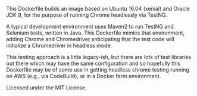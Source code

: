 
This Dockerfile builds an image based on Ubuntu 16.04 (xenial) and Oracle JDK 
9, for the purpose of running Chrome headlessly via TestNG.

A typical development environment uses Maven2 to run TestNG and Selenium
tests, written in Java. This Dockerfile mimics that environment, adding Chrome
and Chromedriver anticipating that the test code will initialize a
Chromedriver in headless mode.

This testing approach is a little legacy-ish, but there are lots of test
libraries out there which may have the same configuration and so hopefully 
this Dockerfile may be of some use in getting headless chrome testing running
on AWS (e.g., via CodeBuild), or in a Docker farm environment.

Licensed under the MIT License.
